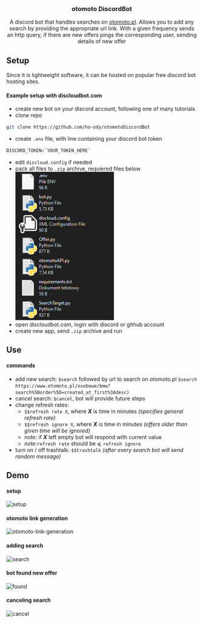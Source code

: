 <br/>
<p align="center">
  <h3 align="center">otomoto DiscordBot</h3>
  <p align="center">
    A discord bot that handles searches on <a href="https://otomoto.pl">otomoto.pl</a>. Allows you to add any search by providing the appropriate url link. With a given frequency sends an http query, if there are new offers pings the corresponding user, sending details of new offer
  </p>
</p>

## Setup
Since it is lightweight software, it can be hosted on popular free discord bot hosting sites.
#### Example setup with discloudbot.com
- create new bot on your discord account, following one of many tutorials
- clone repo
```bash
git clone https://github.com/ho-ody/otomotoDiscordBot
```
- create `.env` file, with line containing your discord bot token
```python
DISCORD_TOKEN=`YOUR_TOKEN_HERE`
```
- edit `discloud.config` if needed
- pack all files to `.zip` archive, requiered files below
![files](demo/files.png)
- open discloudbot.com, login with discord or github account
- create new app, send `.zip` archive and run
## Use
#### commands
- add new search: `$search`  followed by url to search on otomoto.pl
```$search https://www.otomoto.pl/osobowe/bmw?search%5Border%5D=created_at_first%3Adesc)```
- cancel search: `$cancel`, bot will provide future steps
- change refresh rates: 
	- `$$refresh rate X`, where _**X**_ is time in minutes _(specifies general refresh rate)_
	- `$$refresh ignore X`, where _**X**_ is time in minutes _(offers older than given time will be ignored)_
	- _note_: if _**X**_ left empty bot will respond with current value
	- _note_:`refresh rate` should be ⩽ `refresh ignore`
- turn on / off trashtalk: `$$trashtalk` _(after every search bot will send random message)_

## Demo
#### setup
![setup](demo/setup.gif)
#### otomoto link generation
![otomoto-link-generation](demo/otomoto-link-generation.gif)
#### adding search
![search](demo/search.gif)
#### bot found new offer
![found](demo/found.gif)
#### canceling search
![cancel](demo/cancel.gif)

